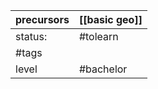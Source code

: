 | precursors | [[basic geo]] |
| ---------- | ------------------ |
| status:    | #tolearn           |
| #tags      |                    |
| level      | #bachelor          |
